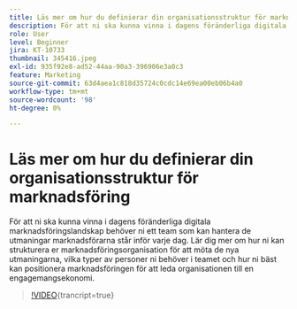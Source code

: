 ```yaml
---
title: Läs mer om hur du definierar din organisationsstruktur för marknadsföring
description: För att ni ska kunna vinna i dagens föränderliga digitala marknadsföringslandskap behöver ni ett team som kan hantera de utmaningar marknadsförarna står inför varje dag.
role: User
level: Beginner
jira: KT-10733
thumbnail: 345416.jpeg
exl-id: 935f92e8-ad52-44aa-90a3-396906e3a0c3
feature: Marketing
source-git-commit: 63d4aea1c818d35724c0cdc14e69ea00eb06b4a0
workflow-type: tm+mt
source-wordcount: '98'
ht-degree: 0%

---
```


# Läs mer om hur du definierar din organisationsstruktur för marknadsföring

För att ni ska kunna vinna i dagens föränderliga digitala marknadsföringslandskap behöver ni ett team som kan hantera de utmaningar marknadsförarna står inför varje dag. Lär dig mer om hur ni kan strukturera er marknadsföringsorganisation för att möta de nya utmaningarna, vilka typer av personer ni behöver i teamet och hur ni bäst kan positionera marknadsföringen för att leda organisationen till en engagemangsekonomi.

>[!VIDEO](https://video.tv.adobe.com/v/345416/?quality=12&learn=on){trancript=true}
